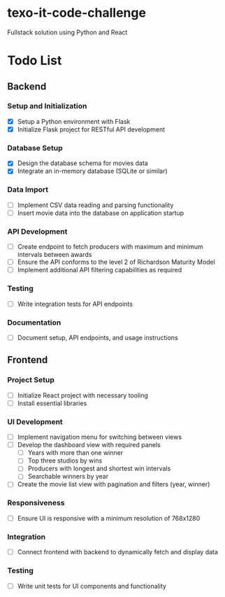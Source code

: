 # texo-it-code-challenge
Fullstack solution using Python and React

# Todo List

## Backend

### Setup and Initialization
- [x] Setup a Python environment with Flask
- [x] Initialize Flask project for RESTful API development

### Database Setup
- [x] Design the database schema for movies data
- [x] Integrate an in-memory database (SQLite or similar)

### Data Import
- [ ] Implement CSV data reading and parsing functionality
- [ ] Insert movie data into the database on application startup

### API Development
- [ ] Create endpoint to fetch producers with maximum and minimum intervals between awards
- [ ] Ensure the API conforms to the level 2 of Richardson Maturity Model
- [ ] Implement additional API filtering capabilities as required

### Testing
- [ ] Write integration tests for API endpoints

### Documentation
- [ ] Document setup, API endpoints, and usage instructions

## Frontend

### Project Setup
- [ ] Initialize React project with necessary tooling
- [ ] Install essential libraries 

### UI Development
- [ ] Implement navigation menu for switching between views
- [ ] Develop the dashboard view with required panels
  - [ ] Years with more than one winner
  - [ ] Top three studios by wins
  - [ ] Producers with longest and shortest win intervals
  - [ ] Searchable winners by year
- [ ] Create the movie list view with pagination and filters (year, winner)

### Responsiveness
- [ ] Ensure UI is responsive with a minimum resolution of 768x1280

### Integration
- [ ] Connect frontend with backend to dynamically fetch and display data

### Testing
- [ ] Write unit tests for UI components and functionality
